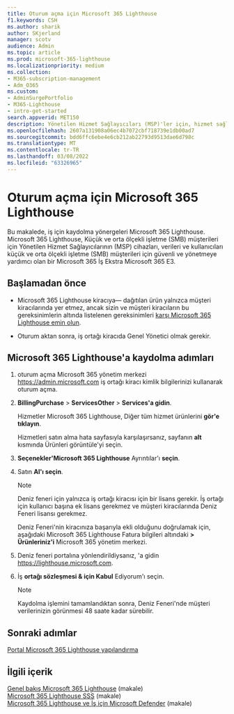```yaml
---
title: Oturum açma için Microsoft 365 Lighthouse
f1.keywords: CSH
ms.author: sharik
author: SKjerland
manager: scotv
audience: Admin
ms.topic: article
ms.prod: microsoft-365-lighthouse
ms.localizationpriority: medium
ms.collection:
- M365-subscription-management
- Adm_O365
ms.custom:
- AdminSurgePortfolio
- M365-Lighthouse
- intro-get-started
search.appverid: MET150
description: Yönetilen Hizmet Sağlayıcıları (MSP)'ler için, hizmet sağlayıcılarına nasıl Microsoft 365 Lighthouse.
ms.openlocfilehash: 2607a131908a06ec4b7072cbf718739e1db00ad7
ms.sourcegitcommit: bdd6ffc6ebe4e6cb212ab22793d9513dae6d798c
ms.translationtype: MT
ms.contentlocale: tr-TR
ms.lasthandoff: 03/08/2022
ms.locfileid: "63326965"
---
```

# <a name="sign-up-for-microsoft-365-lighthouse"></a>Oturum açma için Microsoft 365 Lighthouse

Bu makalede, iş için kaydolma yönergeleri Microsoft 365 Lighthouse. Microsoft 365 Lighthouse, Küçük ve orta ölçekli işletme (SMB) müşterileri için Yönetilen Hizmet Sağlayıcılarının (MSP) cihazları, verileri ve kullanıcıları küçük ve orta ölçekli işletme (SMB) müşterileri için güvenli ve yönetmeye yardımcı olan bir Microsoft 365 İş Ekstra Microsoft 365 E3. 

## <a name="before-you-begin"></a>Başlamadan önce

- Microsoft 365 Lighthouse kiracıya&mdash; dağıtılan ürün yalnızca müşteri kiracılarında yer etmez, ancak sizin ve müşteri kiracıların bu gereksinimlerin altında listelenen gereksinimleri [karşı Microsoft 365 Lighthouse emin olun](m365-lighthouse-requirements.md).

- Oturum aktan sonra, iş ortağı kiracıda Genel Yönetici olmak gerekir.

## <a name="steps-to-sign-up-for-microsoft-365-lighthouse"></a>Microsoft 365 Lighthouse'a kaydolma adımları

1. oturum açma Microsoft 365 yönetim merkezi <a href="https://go.microsoft.com/fwlink/p/?linkid=2024339" target="_blank">https://admin.microsoft.com</a> iş ortağı kiracı kimlik bilgilerinizi kullanarak oturum açma. 

1. **BillingPurchase** >  **ServicesOther** >  **Services'a gidin**.

    Hizmetler Microsoft 365 Lighthouse, Diğer tüm hizmet ürünlerini **gör'e tıklayın**.

    Hizmetleri satın alma hata sayfasıyla karşılaşırsanız, sayfanın **alt** kısmında Ürünleri görüntüle'yi seçin.

1. **Seçenekler'Microsoft 365 Lighthouse** Ayrıntılar'ı **seçin**. 

1. Satın **Al'ı seçin**.

    > [!NOTE]
    > Deniz feneri için yalnızca iş ortağı kiracısı için bir lisans gerekir. İş ortağı için kullanıcı başına ek lisans gerekmez ve müşteri kiracılarında Deniz Feneri lisansı gerekmez. 

    Deniz Feneri'nin kiracınıza başarıyla ekli olduğunu doğrulamak için, aşağıdaki Microsoft 365 Lighthouse Fatura bilgileri altındaki **> Ürünleriniz'i** Microsoft 365 yönetim merkezi.

1. Deniz feneri portalına yönlendirildiysanız, 'a gidin <a href="https://go.microsoft.com/fwlink/p/?linkid=2168110" target="_blank">https://lighthouse.microsoft.com</a>.

1. İş **ortağı sözleşmesi & için Kabul** Ediyorum'ı seçin.

    > [!NOTE]
    > Kaydolma işlemini tamamlandıktan sonra, Deniz Feneri'nde müşteri verilerinizin görünmesi 48 saate kadar sürebilir.

## <a name="next-steps"></a>Sonraki adımlar

[Portal Microsoft 365 Lighthouse yapılandırma](m365-lighthouse-configure-portal-security.md) 

## <a name="related-content"></a>İlgili içerik

[Genel bakış Microsoft 365 Lighthouse](m365-lighthouse-overview.md) (makale)   
[Microsoft 365 Lighthouse SSS](m365-lighthouse-faq.yml) (makale)   
[Microsoft 365 Lighthouse ve İş için Microsoft Defender](../security/defender-business/mdb-lighthouse-integration.md) (makale)

